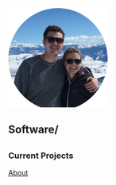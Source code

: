 <img src="./images/jh.png" alt="Jackson" width="200" height="200">
<h2>Software/<h2>

<h3>Current Projects</h3>

<nav> <a href="/about">About</a>
